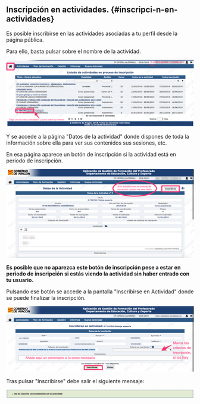 ## Inscripción en actividades. {#inscripci-n-en-actividades}

Es posible inscribirse en las actividades asociadas a tu perfil desde la página pública.

Para ello, basta pulsar sobre el nombre de la actividad.

![](/assets/inscripcion1.png)

Y se accede a la página "Datos de la actividad" donde dispones de toda la información sobre ella para ver sus contenidos sus sesiones, etc.

En esa página aparece un botón de inscripción si la actividad está en periodo de inscripción.

![](/assets/inscripcion2.png)

**Es posible que no aparezca este botón de inscripción pese a estar en periodo de inscripción si estás viendo la actividad sin haber entrado con tu usuario.**

Pulsando ese botón se accede a la pantalla "Inscribirse en Actividad" donde se puede finalizar la inscripción.

![](/assets/inscripcion3.png)

Tras pulsar "Inscribirse" debe salir el siguiente mensaje:

![](/assets/inscripcion4.png)

